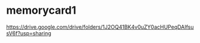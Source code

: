 # memorycard1

https://drive.google.com/drive/folders/1J2OQ41BK4v0uZY0acHUPeqDAIfsusV6f?usp=sharing
